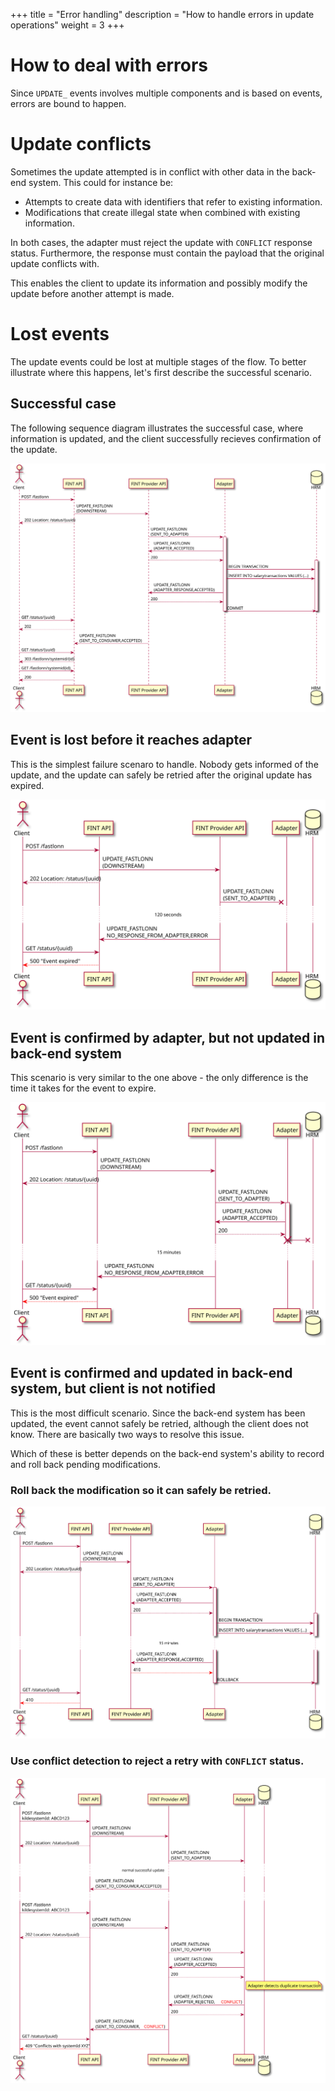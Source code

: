 +++
title = "Error handling"
description = "How to handle errors in update operations"
weight = 3
+++

# How to deal with errors

Since `UPDATE_` events involves multiple components and is based on events,
errors are bound to happen. 

# Update conflicts

Sometimes the update attempted is in conflict with other data in the back-end
system.  This could for instance be:

 - Attempts to create data with identifiers that refer to existing information.
 - Modifications that create illegal state when combined with existing information.

 In both cases, the adapter must reject the update with `CONFLICT` response status.  Furthermore, the response must contain the payload that the original
 update conflicts with.

 This enables the client to update its information and possibly modify the
 update before another attempt is made.

# Lost events

The update events could be lost at multiple stages of the flow.  To better
illustrate where this happens, let's first describe the successful scenario.

## Successful case

The following sequence diagram illustrates the successful case, where 
information is updated, and the client successfully recieves confirmation
of the update.

<img src="/images/normal.svg" alt="Successful case sequence diagram" class="img-responsive" />

## Event is lost before it reaches adapter

This is the simplest failure scenaro to handle.  Nobody gets informed of the
update, and the update can safely be retried after the original update
has expired.

<img src="/images/timeout.svg" alt="Timeout case sequence diagram" class="img-responsive" />

## Event is confirmed by adapter, but not updated in back-end system

This scenario is very similar to the one above - the only difference is 
the time it takes for the event to expire.

<img src="/images/noresponse.svg" alt="No response case sequence diagram" class="img-responsive" />

## Event is confirmed and updated in back-end system, but client is not notified

This is the most difficult scenario.  Since the back-end system has been 
updated, the event cannot safely be retried, although the client does not
know.  There are basically two ways to resolve this issue.

Which of these is better depends on the back-end system's ability to record
and roll back pending modifications.


### Roll back the modification so it can safely be retried.

<img src="/images/orphaned.svg" alt="Orphaned case sequence diagram" class="img-responsive" />

### Use conflict detection to reject a retry with `CONFLICT` status.

<img src="/images/duplicate.svg" alt="Duplicate case sequence diagram" class="img-responsive" />
